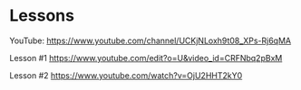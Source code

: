 # Lessons
YouTube: https://www.youtube.com/channel/UCKjNLoxh9t08_XPs-Rj6qMA

Lesson #1
https://www.youtube.com/edit?o=U&video_id=CRFNbq2pBxM

Lesson #2
https://www.youtube.com/watch?v=OjU2HHT2kY0
